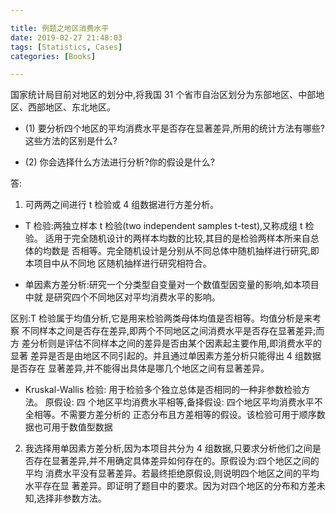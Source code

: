 ```yaml
---

title: 例题之地区消费水平
date: 2019-02-27 21:48:03
tags: [Statistics, Cases]
categories: [Books]

---
```


国家统计局目前对地区的划分中,将我国 31 个省市自治区划分为东部地区、中部地区、西部地区、东北地区。

- (1) 要分析四个地区的平均消费水平是否存在显著差异,所用的统计方法有哪些?这些方法的区别是什么?

- (2) 你会选择什么方法进行分析?你的假设是什么?

<!-- more -->

答:

1. 可两两之间进行 t 检验或 4 组数据进行方差分析。

- T 检验:两独立样本 t 检验(two independent samples t-test),又称成组 t 检验。
适用于完全随机设计的两样本均数的比较,其目的是检验两样本所来自总体的均数是
否相等。完全随机设计是分别从不同总体中随机抽样进行研究,即本项目中从不同地
区随机抽样进行研究相符合。

- 单因素方差分析:研究一个分类型自变量对一个数值型因变量的影响,如本项目中就
是研究四个不同地区对平均消费水平的影响。

区别:T 检验属于均值分析,它是用来检验两类母体均值是否相等。均值分析是来考察
不同样本之间是否存在差异,即两个不同地区之间消费水平是否存在显著差异;而方
差分析则是评估不同样本之间的差异是否由某个因素起主要作用,即消费水平的显著
差异是否是由地区不同引起的。并且通过单因素方差分析只能得出 4 组数据是否存在
显著差异,并不能得出具体是哪几个地区之间有显著差异。

- Kruskal-Wallis 检验: 用于检验多个独立总体是否相同的一种非参数检验方法。 原假设: 四
个地区平均消费水平相等,备择假设: 四个地区平均消费水平不全相等。不需要方差分析的
正态分布且方差相等的假设。该检验可用于顺序数据也可用于数值型数据

2. 我选择用单因素方差分析,因为本项目共分为 4 组数据,只要求分析他们之间是
否存在显著差异,并不用确定具体差异如何存在的。原假设为:四个地区之间的平均
消费水平没有显著差异。若最终拒绝原假设,则说明四个地区之间的平均水平存在显
著差异。即证明了题目中的要求。因为对四个地区的分布和方差未知,选择非参数方法。
